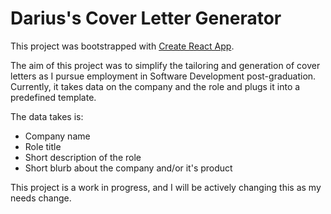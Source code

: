 # Darius's Cover Letter Generator

This project was bootstrapped with [Create React App](https://github.com/facebook/create-react-app).

The aim of this project was to simplify the tailoring and generation of cover letters as I pursue employment in Software Development post-graduation. Currently, it takes data on the company and the role and plugs it into a predefined template.

The data takes is:
* Company name
* Role title
* Short description of the role
* Short blurb about the company and/or it's product

This project is a work in progress, and I will be actively changing this as my needs change.
